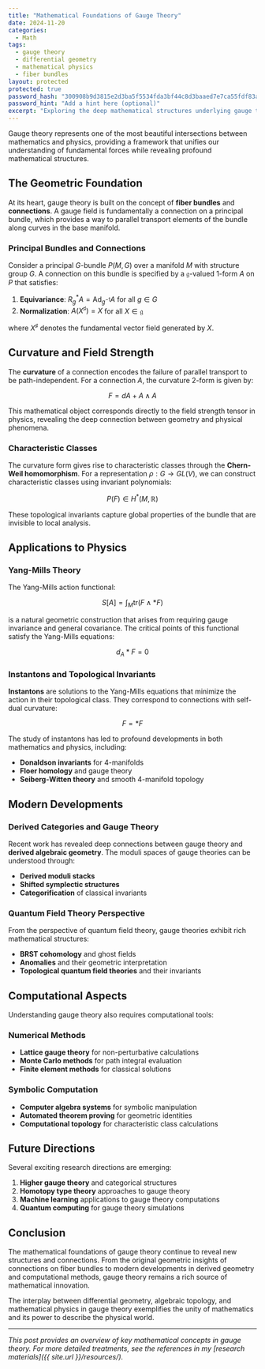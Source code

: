 ```yaml
---
title: "Mathematical Foundations of Gauge Theory"
date: 2024-11-20
categories:
  - Math
tags:
  - gauge theory
  - differential geometry
  - mathematical physics
  - fiber bundles
layout: protected
protected: true
password_hash: "300908b9d3815e2d3ba5f5534fda3bf44c8d3baaed7e7ca55fdf83a6ecad5854"
password_hint: "Add a hint here (optional)"
excerpt: "Exploring the deep mathematical structures underlying gauge theories, from fiber bundles to characteristic classes."
---
```


Gauge theory represents one of the most beautiful intersections between mathematics and physics, providing a framework that unifies our understanding of fundamental forces while revealing profound mathematical structures.

## The Geometric Foundation

At its heart, gauge theory is built on the concept of **fiber bundles** and **connections**. A gauge field is fundamentally a connection on a principal bundle, which provides a way to parallel transport elements of the bundle along curves in the base manifold.

### Principal Bundles and Connections

Consider a principal $G$-bundle $P(M, G)$ over a manifold $M$ with structure group $G$. A connection on this bundle is specified by a $\mathfrak{g}$-valued 1-form $A$ on $P$ that satisfies:

1. **Equivariance**: $R_g^* A = \text{Ad}_{g^{-1}} A$ for all $g \in G$
2. **Normalization**: $A(X^\sharp) = X$ for all $X \in \mathfrak{g}$

where $X^\sharp$ denotes the fundamental vector field generated by $X$.

## Curvature and Field Strength

The **curvature** of a connection encodes the failure of parallel transport to be path-independent. For a connection $A$, the curvature 2-form is given by:

$$F = dA + A \wedge A$$

This mathematical object corresponds directly to the field strength tensor in physics, revealing the deep connection between geometry and physical phenomena.

### Characteristic Classes

The curvature form gives rise to characteristic classes through the **Chern-Weil homomorphism**. For a representation $\rho: G \to GL(V)$, we can construct characteristic classes using invariant polynomials:

$$P(F) \in H^*(M, \mathbb{R})$$

These topological invariants capture global properties of the bundle that are invisible to local analysis.

## Applications to Physics

### Yang-Mills Theory

The Yang-Mills action functional:

$$S[A] = \int_M \text{tr}(F \wedge *F)$$

is a natural geometric construction that arises from requiring gauge invariance and general covariance. The critical points of this functional satisfy the Yang-Mills equations:

$$d_A *F = 0$$

### Instantons and Topological Invariants

**Instantons** are solutions to the Yang-Mills equations that minimize the action in their topological class. They correspond to connections with self-dual curvature:

$$F = *F$$

The study of instantons has led to profound developments in both mathematics and physics, including:

- **Donaldson invariants** for 4-manifolds
- **Floer homology** and gauge theory
- **Seiberg-Witten theory** and smooth 4-manifold topology

## Modern Developments

### Derived Categories and Gauge Theory

Recent work has revealed deep connections between gauge theory and **derived algebraic geometry**. The moduli spaces of gauge theories can be understood through:

- **Derived moduli stacks**
- **Shifted symplectic structures**
- **Categorification** of classical invariants

### Quantum Field Theory Perspective

From the perspective of quantum field theory, gauge theories exhibit rich mathematical structures:

- **BRST cohomology** and ghost fields
- **Anomalies** and their geometric interpretation
- **Topological quantum field theories** and their invariants

## Computational Aspects

Understanding gauge theory also requires computational tools:

### Numerical Methods

- **Lattice gauge theory** for non-perturbative calculations
- **Monte Carlo methods** for path integral evaluation
- **Finite element methods** for classical solutions

### Symbolic Computation

- **Computer algebra systems** for symbolic manipulation
- **Automated theorem proving** for geometric identities
- **Computational topology** for characteristic class calculations

## Future Directions

Several exciting research directions are emerging:

1. **Higher gauge theory** and categorical structures
2. **Homotopy type theory** approaches to gauge theory
3. **Machine learning** applications to gauge theory computations
4. **Quantum computing** for gauge theory simulations

## Conclusion

The mathematical foundations of gauge theory continue to reveal new structures and connections. From the original geometric insights of connections on fiber bundles to modern developments in derived geometry and computational methods, gauge theory remains a rich source of mathematical innovation.

The interplay between differential geometry, algebraic topology, and mathematical physics in gauge theory exemplifies the unity of mathematics and its power to describe the physical world.

---

*This post provides an overview of key mathematical concepts in gauge theory. For more detailed treatments, see the references in my [research materials]({{ site.url }}/resources/).*